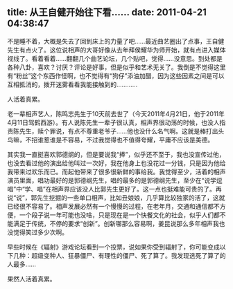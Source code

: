 title: 从王自健开始往下看……
date: 2011-04-21 04:38:47
---

不是睡不着，大概是失去了回到床上的力量了吧……最近曲艺圈出了点事，王自健先生有点火了。这位说相声的大哥好像从去年拜侯耀华为师开始，就有点进入媒体视线了。看着看着……翻翻几个曲艺论坛，几个贴吧，觉得……没意思。到处都是各种八卦，喜欢？讨厌？评论是好事，但是似乎和艺术无关了。我倒是不觉得这里有“粉丝”这个东西作怪啊，也不觉得有“狗仔”添油加醋，因为这些因素之间是可以互相抵消的，拨开迷雾看看我能接触到的…………

人活着真累。

老一辈相声艺人，陈鸣志先生于10天前去世了（今天2011年4月21日，他于2011年4月11日驾鹤西游）。有人说陈先生一辈子很认真，相声界很动荡的时候，也没人指责陈先生，赎个罪说，有点不尊重老爷子……他也没什么名气啊。这就是棒打出头鸟嘛，不招谁惹谁是不容易，不过我觉得也不值得夸耀，平庸不应该是美德。

其实我一直挺喜欢郭德纲的，但是要说我“捧”，似乎还不至于，我也没宣传过他，也没去看过他的演出给他叫过一次好，我在他身上也没花过一分钱，只是因为他给我带来过欢乐而已。而起他带来了很多很新鲜的事给我。我觉得至少，活着的相声演员里面，唱功最好的是郭德纲先生，唱的最多的是郭德纲先生，至少在“说学逗唱”中“学、唱”在相声界应该没人比郭先生更好了。这一点也挺难能可贵的了。再说“说”，郭先生挖掘的一些单口相声，比如丑娘娘，几乎算比较独家的活了，这就已经很不容易了。相声发展必然有一个慢慢的过程，在老年月，交通和通信都不方便，一个段子说一年可能也没啥，只是现在是一个快餐文化的社会，似乎人们都不能满足于传统，不停的要求“创新”。创新哪那么容易啊，姜昆说那么多年相声我也没觉得笑过多少次啊。

早些时候在《辐射》游戏论坛看到一个投票，说如果你受到辐射了，你可能变成以下几种：超级变种人、狂暴僵尸、有理性的僵尸、死了算了。我发现选死了算了的人最多……

果然人活着真累。